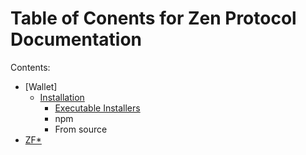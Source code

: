# Table of Conents for Zen Protocol Documentation

Contents:

* [Wallet]
    * [Installation](wallet/installation.html)
        * [Executable Installers](wallet/installation/installers.html)
        * npm
        * From source
* [ZF*](zfstar.html)
